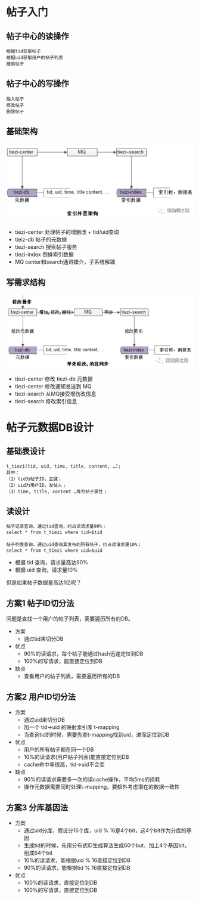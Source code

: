 # 帖子入门
## 帖子中心的读操作
```
根据tid获取帖子
根据uid获取用户的帖子列表
搜索帖子
```

## 帖子中心的写操作
```
插入帖子
修改帖子
删除帖子
```

## 基础架构
![基础架构](../imgs/帖子中心.png?raw=true)

* tiezi-center 处理帖子的增删改 + tid/uid查询
* tieiz-db 帖子的元数据
* tiezi-search 搜索帖子服务
* tiezi-index 倒排索引数据
* MQ center和search通讯媒介，子系统解耦


## 写需求结构
![写需求](../imgs/帖子中心写需求.jpg?raw=true)

* tiezi-center 修改 tiezi-db 元数据
* tiezi-center 修改通知发送到 MQ
* tiezi-search 从MQ接受增伤改信息
* tiezi-search 修改索引信息


# 帖子元数据DB设计
## 基础表设计
```
t_tiezi(tid, uid, time, title, content, …);
其中：
（1）tid为帖子ID，主键；
（2）uid为用户ID，发帖人；
（3）time, title, content …等为帖子属性；
```

## 读设计
```
帖子记录查询，通过tid查询，约占读请求量90%；
select * from t_tiezi where tid=$tid

帖子列表查询，通过uid查询其发布的所有帖子，约占读请求量10%；
select * from t_tiezi where uid=$uid
```
* 根据 tid 查询，请求量高达90%
* 根据 uid 查询，请求量10%

但是如果帖子数据量高达1亿呢？


## 方案1 帖子ID切分法
问题是查找一个用户的帖子列表，需要遍历所有的DB。
- 方案
    * 通过tid来切分DB
- 优点
    * 90%的读请求，每个帖子能通过hash迅速定位到DB
    * 100%的写请求，能直接定位到DB
- 缺点
    * 查看用户的帖子列表，需要遍历所有的DB

## 方案2 用户ID切分法
- 方案
    * 通过uid来切分DB
    * 加一个 tid->uid 的映射索引库 t-mapping  
    * 当查询tid的时候，需要先查t-mapping找到uid，进而定位到DB
- 优点
    * 用户的所有帖子都在同一个DB
    * 10%的读请求(用户帖子列表)能直接定位到DB
    * cache命中率很高，tid->uid不会变
- 缺点
    * 90%的读请求需要多一次的读cache操作，平均5ms的损耗
    * 操作元数据需要同时处理t-mapping，要额外考虑潜在的数据一致性
    
## 方案3 分库基因法
- 方案
    * 通过uid分库，假设分16个库，uid % 16是4个bit，这4个bit作为分库的基因
    * 生成tid的时候，先用分布式ID生成算法生成60个but，加上4个基因bit，组成64个bit
    * 10%的读请求，能根据uid % 16直接定位到DB
    * 90%的读请求，能根据tid % 16直接定位到DB
- 优点
    * 100%的读请求，直接定位到DB
    * 100%的写请求，直接定位到DB